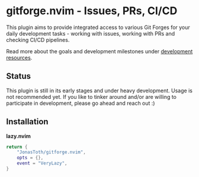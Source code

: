 # gitforge.nvim - Issues, PRs, CI/CD

This plugin aims to provide integrated access to various Git Forges for your daily development
tasks - working with issues, working with PRs and checking CI/CD pipelines.

Read more about the goals and development milestones under [development resources](development_resources/README.md).

## Status

This plugin is still in its early stages and under heavy development. Usage is not recommended yet.
If you like to tinker around and/or are willing to participate in development, please go ahead and
reach out :)

## Installation

**lazy.nvim**
<detail>
```lua
return {
    "JonasToth/gitforge.nvim",
    opts = {},
    event = "VeryLazy",
}
```
</detail>
